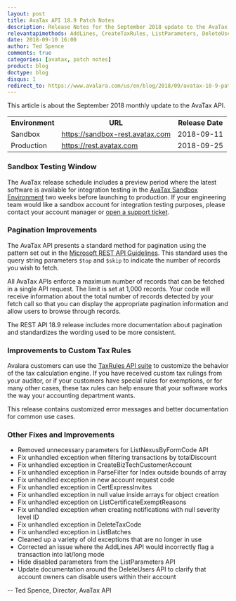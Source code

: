 ```yaml
---
layout: post
title: AvaTax API 18.9 Patch Notes
description: Release Notes for the September 2018 update to the AvaTax API
relevantapimethods: AddLines, CreateTaxRules, ListParameters, DeleteUsers
date: 2018-09-10 16:00
author: Ted Spence
comments: true
categories: [avatax, patch notes]
product: blog
doctype: blog
disqus: 1
redirect_to: https://www.avalara.com/us/en/blog/2018/09/avatax-18-9-patch-notes.html
---
```


This article is about the September 2018 monthly update to the AvaTax API.

<div class="mobile-table">
    <table class="styled-table">
        <tr>
            <th>Environment</th>
            <th>URL</th>
            <th>Release Date</th>
        </tr>
        <tr>
            <td>Sandbox</td>
            <td><a href="https://sandbox-rest.avatax.com">https://sandbox-rest.avatax.com</a></td>
            <td>2018-09-11</td>
        </tr>
        <tr>
            <td>Production</td>
            <td><a href="https://rest.avatax.com">https://rest.avatax.com</a></td>
            <td>2018-09-25</td>
        </tr>
    </table>
</div>

<h3>Sandbox Testing Window</h3>

The AvaTax release schedule includes a preview period where the latest software is available for integration testing in the [AvaTax Sandbox Environment](https://sandbox-rest.avatax.com) two weeks before launching to production. If your engineering team would like a sandbox account for integration testing purposes, please contact your account manager or [open a support ticket](https://help.avalara.com/Directory/Contact_Avalara/Submit_a_Case).

<h3>Pagination Improvements</h3>

The AvaTax API presents a standard method for pagination using the pattern set out in the [Microsoft REST API Guidelines](https://github.com/Microsoft/api-guidelines).  This standard uses the query string parameters `$top` and `$skip` to indicate the number of records you wish to fetch.  

All AvaTax APIs enforce a maximum number of records that can be fetched in a single API request.  The limit is set at 1,000 records.  Your code will receive information about the total number of records detected by your fetch call so that you can display the appropriate pagination information and allow users to browse through records.

The REST API 18.9 release includes more documentation about pagination and standardizes the wording used to be more consistent.

<h3>Improvements to Custom Tax Rules</h3>

Avalara customers can use the [TaxRules API suite](/api-reference/avatax/rest/v2/methods/TaxRules/) to customize the behavior of the tax calculation engine.  If you have received custom tax rulings from your auditor, or if your customers have special rules for exemptions, or for many other cases, these tax rules can help ensure that your software works the way your accounting department wants.

This release contains customized error messages and better documentation for common use cases.

<h3>Other Fixes and Improvements</h3>

<ul class="normal">
    <li>Removed unnecessary parameters for ListNexusByFormCode API</li>
    <li>Fix unhandled exception when filtering transactions by totalDiscount</li>
    <li>Fix unhandled exception in CreateBizTechCustomerAccount</li>
    <li>Fix unhandled exception in ParseFilter for Index outside bounds of array</li>
    <li>Fix unhandled exception in new account request code</li>
    <li>Fix unhandled exception in CertExpressInvites</li>
    <li>Fix unhandled exception in null value inside arrays for object creation</li>
    <li>Fix unhandled exception on ListCertificateExemptReasons</li>
    <li>Fix unhandled exception when creating notifications with null severity level ID</li>
    <li>Fix unhandled exception in DeleteTaxCode</li>
    <li>Fix unhandled exception in ListBatches</li>
    <li>Cleaned up a variety of old exceptions that are no longer in use</li>
    <li>Corrected an issue where the AddLines API would incorrectly flag a transaction into lat/long mode</li>
    <li>Hide disabled parameters from the ListParameters API</li>
    <li>Update documentation around the DeleteUsers API to clarify that account owners can disable users within their account</li>
</ul>

-- Ted Spence, Director, AvaTax API
